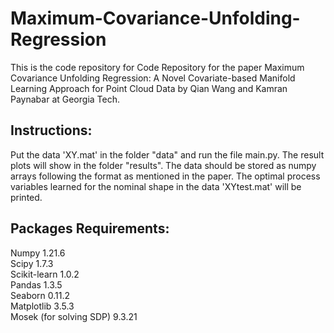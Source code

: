 # Maximum-Covariance-Unfolding-Regression

This is the code repository for Code Repository for the paper Maximum Covariance Unfolding Regression: A Novel Covariate-based Manifold Learning Approach for Point Cloud Data by Qian Wang and Kamran Paynabar at Georgia Tech.

## Instructions:

Put the data 'XY.mat' in the folder "data" and run the file main.py. The result plots will show in the folder "results". The data should be stored as numpy arrays following the format as mentioned in the paper. The optimal process variables learned for the nominal shape in the data 'XYtest.mat' will be printed.

## Packages Requirements:
Numpy 1.21.6  
Scipy 1.7.3  
Scikit-learn 1.0.2  
Pandas 1.3.5  
Seaborn 0.11.2  
Matplotlib 3.5.3  
Mosek (for solving SDP) 9.3.21  
